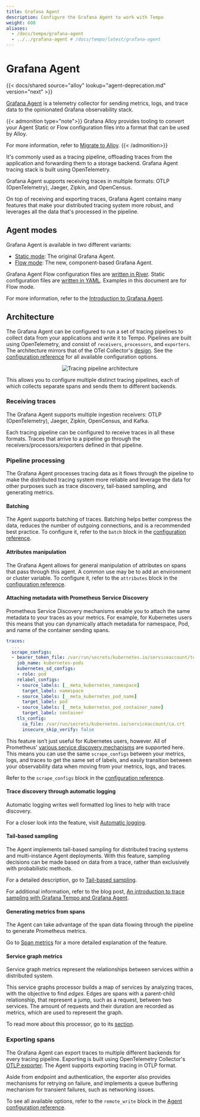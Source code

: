 ```yaml
---
title: Grafana Agent
description: Configure the Grafana Agent to work with Tempo
weight: 600
aliases:
  - /docs/tempo/grafana-agent
  - ../../grafana-agent # /docs/tempo/latest/grafana-agent
---
```


# Grafana Agent

{{< docs/shared source="alloy" lookup="agent-deprecation.md" version="next" >}}

[Grafana Agent](https://github.com/grafana/agent) is a telemetry
collector for sending metrics, logs, and trace data to the opinionated
Grafana observability stack.

{{< admonition type="note">}}
Grafana Alloy provides tooling to convert your Agent Static or Flow configuration files into a format that can be used by Alloy.

For more information, refer to [Migrate to Alloy](https://grafana.com/docs/tempo/<TEMPO_VERSION>/configuration/grafana-alloy/migrate-alloy).
{{< /admonition>}}

It's commonly used as a tracing pipeline, offloading traces from the
application and forwarding them to a storage backend.
Grafana Agent tracing stack is built using OpenTelemetry.

Grafana Agent supports receiving traces in multiple formats:
OTLP (OpenTelemetry), Jaeger, Zipkin, and OpenCensus.

On top of receiving and exporting traces, Grafana Agent contains many
features that make your distributed tracing system more robust, and
leverages all the data that's processed in the pipeline.

## Agent modes

Grafana Agent is available in two different variants:

* [Static mode](/docs/agent/<AGENT_VERSION>/static): The original Grafana Agent.
* [Flow mode](/docs/agent/<AGENT_VERSION>/flow): The new, component-based Grafana Agent.

Grafana Agent Flow configuration files are [written in River](/docs/agent/<AGENT_VERSION>/flow/concepts/config-language/).
Static configuration files are [written in YAML](/docs/agent/<AGENT_VERSION>/static/configuration/).
Examples in this document are for Flow mode.

For more information, refer to the [Introduction to Grafana Agent](/docs/agent/<AGENT_VERSION>/about/).

## Architecture

The Grafana Agent can be configured to run a set of tracing pipelines to collect data from your applications and write it to Tempo.
Pipelines are built using OpenTelemetry,
and consist of `receivers`, `processors`, and `exporters`.
The architecture mirrors that of the OTel Collector's [design](https://github.com/open-telemetry/opentelemetry-collector/blob/846b971758c92b833a9efaf742ec5b3e2fbd0c89/docs/design.md).
See the [configuration reference](/agent/<AGENT_VERSION>/static/configuration/traces-config/) for all available configuration options.

<p align="center"><img src="https://raw.githubusercontent.com/open-telemetry/opentelemetry-collector/846b971758c92b833a9efaf742ec5b3e2fbd0c89/docs/images/design-pipelines.png" alt="Tracing pipeline architecture"></p>

This allows you to configure multiple distinct tracing
pipelines, each of which collects separate spans and sends them to different
backends.

### Receiving traces
<!-- vale Grafana.Parentheses = NO -->
The Grafana Agent supports multiple ingestion receivers:
OTLP (OpenTelemetry), Jaeger, Zipkin, OpenCensus, and Kafka.
<!-- vale Grafana.Parentheses = YES -->

Each tracing pipeline can be configured to receive traces in all these formats.
Traces that arrive to a pipeline go through the receivers/processors/exporters defined in that pipeline.

### Pipeline processing

The Grafana Agent processes tracing data as it flows through the pipeline to make the distributed tracing system more reliable and leverage the data for other purposes such as trace discovery, tail-based sampling, and generating metrics.

#### Batching

The Agent supports batching of traces.
Batching helps better compress the data, reduces the number of outgoing connections, and is a recommended best practice.
To configure it, refer to the `batch` block in the [configuration reference](/docs/agent/<AGENT_VERSION>/configuration/traces-config).

#### Attributes manipulation

The Grafana Agent allows for general manipulation of attributes on spans that pass through this agent.
A common use may be to add an environment or cluster variable.
To configure it, refer to the `attributes` block in the [configuration reference](/docs/agent/<AGENT_VERSION>/configuration/traces-config).

#### Attaching metadata with Prometheus Service Discovery

Prometheus Service Discovery mechanisms enable you to attach the same metadata to your traces as your metrics.
For example, for Kubernetes users this means that you can dynamically attach metadata for namespace, Pod, and name of the container sending spans.

```yaml
traces:
  ...
  scrape_configs:
  - bearer_token_file: /var/run/secrets/kubernetes.io/serviceaccount/token
    job_name: kubernetes-pods
    kubernetes_sd_configs:
    - role: pod
    relabel_configs:
    - source_labels: [__meta_kubernetes_namespace]
      target_label: namespace
    - source_labels: [__meta_kubernetes_pod_name]
      target_label: pod
    - source_labels: [__meta_kubernetes_pod_container_name]
      target_label: container
    tls_config:
      ca_file: /var/run/secrets/kubernetes.io/serviceaccount/ca.crt
      insecure_skip_verify: false
```

This feature isn’t just useful for Kubernetes users, however.
All of Prometheus' [various service discovery mechanisms](https://prometheus.io/docs/prometheus/latest/configuration/configuration/#configuration-file) are supported here.
This means you can use the same `scrape_configs` between your metrics, logs, and traces to get the same set of labels,
and easily transition between your observability data when moving from your metrics, logs, and traces.

Refer to the `scrape_configs` block in the [configuration reference](/docs/agent/<AGENT_VERSION>/configuration/traces-config).

#### Trace discovery through automatic logging

Automatic logging writes well formatted log lines to help with trace discovery.

For a closer look into the feature, visit [Automatic logging](automatic-logging/).

#### Tail-based sampling

The Agent implements tail-based sampling for distributed tracing systems and multi-instance Agent deployments.
With this feature, sampling decisions can be made based on data from a trace, rather than exclusively with probabilistic methods.

For a detailed description, go to [Tail-based sampling](tail-based-sampling/).

For additional information, refer to the blog post, [An introduction to trace sampling with Grafana Tempo and Grafana Agent](/blog/2022/05/11/an-introduction-to-trace-sampling-with-grafana-tempo-and-grafana-agent).

#### Generating metrics from spans

The Agent can take advantage of the span data flowing through the pipeline to generate Prometheus metrics.

Go to [Span metrics](span-metrics/) for a more detailed explanation of the feature.

#### Service graph metrics

Service graph metrics represent the relationships between services within a distributed system.

This service graphs processor builds a map of services by analyzing traces, with the objective to find _edges_.
Edges are spans with a parent-child relationship, that represent a jump, such as a request, between two services.
The amount of requests and their duration are recorded as metrics, which are used to represent the graph.

To read more about this processor, go to its [section](service-graphs/).

### Exporting spans

The Grafana Agent can export traces to multiple different backends for every tracing pipeline.
Exporting is built using OpenTelemetry Collector's [OTLP exporter](https://github.com/open-telemetry/opentelemetry-collector/blob/846b971758c92b833a9efaf742ec5b3e2fbd0c89/exporter/otlpexporter/README.md).
The Agent supports exporting tracing in OTLP format.

Aside from endpoint and authentication, the exporter also provides mechanisms for retrying on failure,
and implements a queue buffering mechanism for transient failures, such as networking issues.

To see all available options,
refer to the `remote_write` block in the [Agent configuration reference](/docs/agent/<AGENT_VERSION>/configuration/traces-config).
